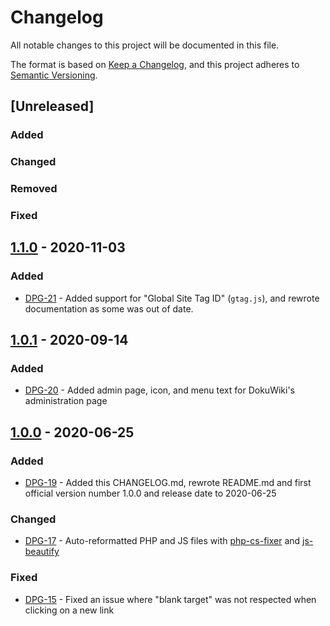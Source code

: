 # Changelog
All notable changes to this project will be documented in this file.

The format is based on [Keep a Changelog](https://keepachangelog.com/en/1.0.0/),
and this project adheres to [Semantic Versioning](https://semver.org/spec/v2.0.0.html).

## [Unreleased]

### Added
### Changed
### Removed
### Fixed

## [1.1.0] - 2020-11-03

### Added

- [DPG-21] - Added support for "Global Site Tag ID" (`gtag.js`), and rewrote documentation as some was out of date.

## [1.0.1] - 2020-09-14

### Added

- [DPG-20] - Added admin page, icon, and menu text for DokuWiki's administration page

## [1.0.0] - 2020-06-25

### Added

- [DPG-19] - Added this CHANGELOG.md, rewrote README.md and first official version number 1.0.0 and release date to 2020-06-25

### Changed

- [DPG-17] - Auto-reformatted PHP and JS files with [php-cs-fixer](https://github.com/FriendsOfPHP/PHP-CS-Fixer) and [js-beautify](https://www.npmjs.com/package/js-beautify)

### Fixed

- [DPG-15] - Fixed an issue where "blank target" was not respected when clicking on a new link

## 

[1.1.0]: https://github.com/tatewake/dokuwiki-plugin-googleanalytics/releases/tag/1.1.0
[1.0.1]: https://github.com/tatewake/dokuwiki-plugin-googleanalytics/releases/tag/1.0.1
[1.0.0]: https://github.com/tatewake/dokuwiki-plugin-googleanalytics/releases/tag/1.0.0

[DPG-21]: http://192.168.1.150/open-source/dokuwiki/googleanalytics/-/issues/21
[DPG-20]: http://192.168.1.150/open-source/dokuwiki/googleanalytics/-/issues/20
[DPG-19]: https://github.com/tatewake/dokuwiki-plugin-googleanalytics/issues/19
[DPG-17]: https://github.com/tatewake/dokuwiki-plugin-googleanalytics/issues/17
[DPG-15]: https://github.com/tatewake/dokuwiki-plugin-googleanalytics/issues/15

